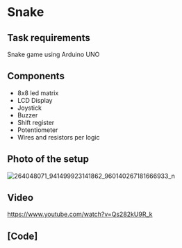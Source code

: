 # Snake

## Task requirements

Snake game using Arduino UNO

## Components

- 8x8 led matrix
- LCD Display
- Joystick
- Buzzer
- Shift register
- Potentiometer
- Wires and resistors per logic

## Photo of the setup

![264048071_941499923141862_960140267181666933_n](https://user-images.githubusercontent.com/58784210/145245553-6788742a-30a5-4687-a1de-1009b11d0686.jpg)

## Video

https://www.youtube.com/watch?v=Qs282kU9R_k

## [Code]
